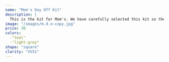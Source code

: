 ```yaml
---
name: "Mom's Day Off Kit"
description: |
  This is the kit for Mom's. We have carefully selected this kit so they can focus on spending time with their family while making sure they have the most comforting and wholesome ingredients on hand for themselves and their favorite little patient
image: "/images/m.d.o-copy.jpg"
price: 30
colors:
  -"teal"
  -"light-grey"
shape: "square"
clarity: "VVS1"
---
```

